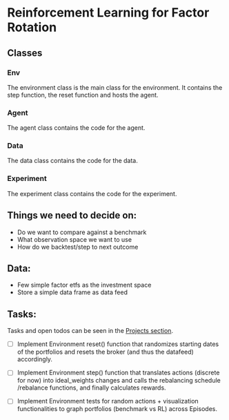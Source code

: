 # Reinforcement Learning for Factor Rotation

## Classes

### Env

The environment class is the main class for the environment. It contains the step function, the reset function and hosts
the agent.

### Agent

The agent class contains the code for the agent.

### Data

The data class contains the code for the data.

### Experiment

The experiment class contains the code for the experiment.

## Things we need to decide on:

- Do we want to compare against a benchmark
- What observation space we want to use
- How do we backtest/step to next outcome

## Data:

- Few simple factor etfs as the investment space
- Store a simple data frame as data feed

## Tasks:

Tasks and open todos can be seen in the [Projects section](https://github.zhaw.ch/davidjaggi/rl-factor-rotation/projects/1).

- [ ] Implement Environment reset() function that randomizes starting dates of the portfolios and resets the broker (and thus the datafeed) accordingly. 
- [ ] Implement Environment step() function that translates actions (discrete for now) into ideal_weights changes and calls the rebalancing schedule /rebalance functions, and finally calculates rewards. 
- [ ] Implement Environment tests for random actions + visualization functionalities to graph portfolios (benchmark vs RL) across Episodes.

